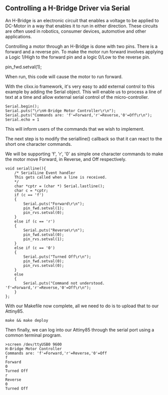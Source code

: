 Controlling a H-Bridge Driver via Serial
----------------------------------------

An H-Bridge is an electronic circuit that enables a voltage to be applied 
to DC-Motor in a way that enables it to run in either direction. These 
circuits are often used in robotics, consumer devices, automotive and 
other applications.

Controlling a motor through an H-Bridge is done with two pins. There is
a forward and a reverse pin. To make the motor run forward involves
applying a Logic 1/High to the forward pin and a logic 0/Low to the
reverse pin.

 pin_fwd.setval(1);

When run, this code will cause the motor to run forward.

With the clixx.io framework, it's very easy to add external control to
this example by adding the Serial object. This will enable us to process
a line of text at a time and allow external serial control of the 
micro-controller.

    Serial.begin();
    Serial.puts("\r\nH-Bridge Motor Controller\r\n");
    Serial.puts("Commands are: 'f'=Forward,'r'=Reverse,'0'=Off\r\n");
    Serial.echo = 1

This will inform users of the commands that we wish to implement.

The next step is to modify the serialline() callback so that it
can react to the short one character commands.

We will be supporting 'f', 'r', '0' as simple one character commands
to make the motor move Forward, in Reverse, and Off respectively.

    void serialline(){
        /* SerialLine Event handler
        This gets called when a line is received.
        */
        char *cptr = (char *) Serial.lastline();
        char c = *cptr;
        if (c == 'f')
        {
            Serial.puts("Forward\r\n");
            pin_fwd.setval(1);
            pin_rvs.setval(0);
        }
        else if (c == 'r')
        {
            Serial.puts("Reverse\r\n");
            pin_fwd.setval(0);
            pin_rvs.setval(1);
        }
        else if (c == '0')
        {
            Serial.puts("Turned Off\r\n");
            pin_fwd.setval(0);
            pin_rvs.setval(0);
        }
        else
        {
            Serial.puts("Command not understood. 'f'=Forward,'r'=Reverse,'0'=Off\r\n");
        }
    };

With our Makefile now complete, all we need to do is to upload that to
our Attiny85.

    make && make deploy
    
Then finally, we can log into our Attiny85 through the serial port using
a common terminal program.

    >screen /dev/ttyUSB0 9600
    H-Bridge Motor Controller
    Commands are: 'f'=Forward,'r'=Reverse,'0'=Off
    f
    Forward
    0
    Turned Off
    r
    Reverse
    0
    Turned Off

